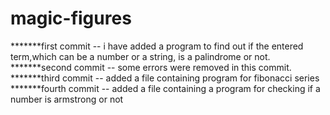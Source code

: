 # magic-figures
*******first commit -- i have added a program to find out if the entered term,which can be a number or a string, is a palindrome or not.
*******second commit -- some errors were removed in this commit.
*******third commit -- added a file containing program for fibonacci series
*******fourth commit -- added a file containing a program for checking if a number is armstrong or not 
